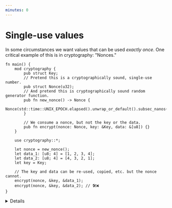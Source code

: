 ```yaml
---
minutes: 0
---
```


# Single-use values

In some circumstances we want values that can be used _exactly once_. One
critical example of this is in cryptography: "Nonces."

```rust,editable
fn main() {
    mod cryptography {
        pub struct Key;
        // Pretend this is a cryptographically sound, single-use number.
        pub struct Nonce(u32);
        // And pretend this is cryptographically sound random generator function.
        pub fn new_nonce() -> Nonce {
            Nonce(std::time::UNIX_EPOCH.elapsed().unwrap_or_default().subsec_nanos())
        }

        // We consume a nonce, but not the key or the data.
        pub fn encrypt(nonce: Nonce, key: &Key, data: &[u8]) {}
    }

    use cryptography::*;

    let nonce = new_nonce();
    let data_1: [u8; 4] = [1, 2, 3, 4];
    let data_2: [u8; 4] = [4, 3, 2, 1];
    let key = Key;

    // The key and data can be re-used, copied, etc. but the nonce cannot.
    encrypt(nonce, &key, &data_1);
    encrypt(nonce, &key, &data_2); // 🛠️❌
}
```

<details>

- Owned "consumption" of values lets us model things that need to be single-use.

- By keeping constructors private and not implementing clone/copy for a type,
  making the interior type opaque (as per the newtype pattern), we can prevent
  multiple uses of the same, API-controlled value.

- In the above example, a Nonce is a additional piece of random, unique data
  during an encryption process that helps prevent "replay attacks".

  - In practice people have ended up re-using nonces in circumstances where
    security is important, making it possible for private key information to be
    derived by attackers.

  - By tying nonce creation and consumption up in rust's ownership model, and by
    not implementing clone/copy on sensitive single-use data, we can prevent
    this kind of dangerous misuse.

  - Cryptography Nuance: There is still the case where a nonce may be used twice
    if it's created through purely a pseudo-random process with no additional
    metadata, and that circumstance can't be avoided through this particular
    method. This kind of API prevents one kind of misuse, but not all kinds.

</details>

